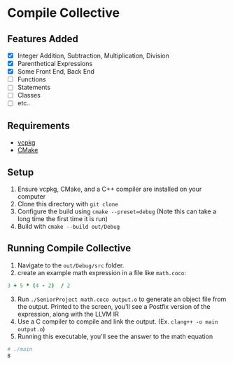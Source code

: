 # Compile Collective
## Features Added
- [x] Integer Addition, Subtraction, Multiplication, Division
- [x] Parenthetical Expressions
- [x] Some Front End, Back End
- [ ] Functions
- [ ] Statements
- [ ] Classes
- [ ] etc..
## Requirements
- [vcpkg](https://vcpkg.io/en/)
- [CMake](https://cmake.org)
## Setup
1. Ensure vcpkg, CMake, and a C++ compiler are installed on your computer
2. Clone this directory with `git clone`
3. Configure the build using `cmake --preset=debug` (Note this can take a long time the first time it is run)
4. Build with `cmake --build out/Debug`
## Running Compile Collective
1. Navigate to the `out/Debug/src` folder.
2. create an example math expression in a file like `math.coco`:
~~~coco
3 + 5 * (4 - 2)  / 2
~~~
3. Run `./SeniorProject math.coco output.o` to generate an object file from the output. Printed to the screen, you'll see a Postfix version of the expression, along with the LLVM IR
4. Use a C compiler to compile and link the output. (Ex. `clang++ -o main output.o`)
5. Running this executable, you'll see the answer to the math equation
```bash
# ./main
8
```
